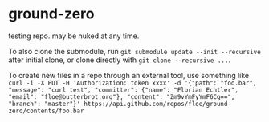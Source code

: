 ground-zero
===========

testing repo. may be nuked at any time.

To also clone the submodule, run `git submodule update --init --recursive` after initial clone, or clone directly with `git clone --recursive ...`.

To create new files in a repo through an external tool, use something like `curl -i -X PUT -H 'Authorization: token xxxx' -d '{"path": "foo.bar", "message": "curl test", "committer": {"name": "Florian Echtler", "email": "floe@butterbrot.org"}, "content": "Zm9vYmFyYmF6Cg==", "branch": "master"}' https://api.github.com/repos/floe/ground-zero/contents/foo.bar`
